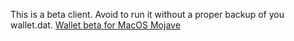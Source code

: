 
This is a beta client. Avoid to run it without a proper backup of you wallet.dat.
[Wallet beta for MacOS Mojave](/Deviant-Core-macos-mojave-beta.dmg)
